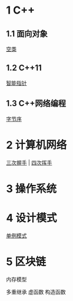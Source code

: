 # 1 C++

## 1.1 面向对象

[空类][empty_class]

## 1.2 C++11

[智能指针][smart_pointer]

## 1.3 C++网络编程

[字节序][byte_order]

[empty_class]: https://github.com/cyyuz/Note/blob/master/C%2B%2B.md#空类
[smart_pointer]: https://github.com/cyyuz/Note/blob/master/C%2B%2B.md#智能指针
[byte_order]: https://github.com/cyyuz/Note/blob/master/C%2B%2B.md#字节序

# 2 计算机网络

[三次握手][tcp_handshake] | [四次挥手][tcp_close]

[tcp_handshake]: https://github.com/cyyuz/Note/blob/master/%E8%AE%A1%E7%AE%97%E6%9C%BA%E7%BD%91%E7%BB%9C.md#三次握手
[tcp_close]: https://github.com/cyyuz/Note/blob/master/%E8%AE%A1%E7%AE%97%E6%9C%BA%E7%BD%91%E7%BB%9C.md#四次挥手

# 3 操作系统

# 4 设计模式

[单例模式][Singleton]

[Singleton]: https://github.com/cyyuz/Note/blob/master/%E8%AE%BE%E8%AE%A1%E6%A8%A1%E5%BC%8F.md#单例模式

# 5 区块链



内存模型

多重继承   虚函数 构造函数
